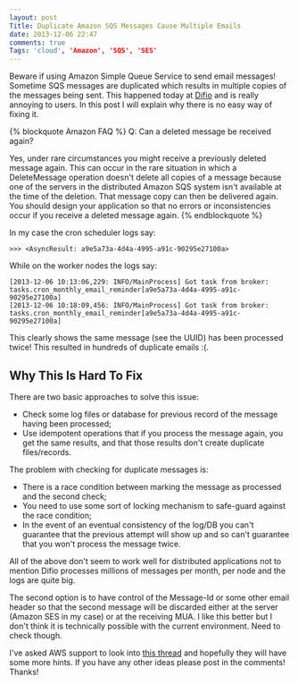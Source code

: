 ```yaml
---
layout: post
Title: Duplicate Amazon SQS Messages Cause Multiple Emails
date: 2013-12-06 22:47
comments: true
Tags: 'cloud', 'Amazon', 'SQS', 'SES'
---
```


Beware if using Amazon Simple Queue Service to send email messages!
Sometime SQS messages are duplicated which results in multiple copies of
the messages being sent. This happened today at [Difio](http://www.dif.io)
and is really annoying to users. In this post I will explain why there is no easy
way of fixing it.

{% blockquote Amazon FAQ %}
Q: Can a deleted message be received again?

Yes, under rare circumstances you might receive a previously deleted message again.
This can occur in the rare situation in which a DeleteMessage operation doesn't
delete all copies of a message because one of the servers in the distributed
Amazon SQS system isn't available at the time of the deletion. That message copy
can then be delivered again. You should design your application so that no errors
or inconsistencies occur if you receive a deleted message again.
{% endblockquote %}

In my case the cron scheduler logs say:

    >>> <AsyncResult: a9e5a73a-4d4a-4995-a91c-90295e27100a>

While on the worker nodes the logs say:

    [2013-12-06 10:13:06,229: INFO/MainProcess] Got task from broker: tasks.cron_monthly_email_reminder[a9e5a73a-4d4a-4995-a91c-90295e27100a]
    [2013-12-06 10:18:09,456: INFO/MainProcess] Got task from broker: tasks.cron_monthly_email_reminder[a9e5a73a-4d4a-4995-a91c-90295e27100a]

This clearly shows the same message (see the UUID) has been processed twice!
This resulted in hundreds of duplicate emails :(.

Why This Is Hard To Fix
-----------------------

There are two basic approaches to solve this issue:

* Check some log files or database for previous record of the message having
been processed;
* Use idempotent operations that if you process the message again, you
get the same results, and that those results don't create duplicate files/records.

The problem with checking for duplicate messages is: 

*  There is a race condition between marking the message as processed and the
second check;
* You need to use some sort of locking mechanism to safe-guard against the race condition;
* In the event of an eventual consistency of the log/DB you can't guarantee that
the previous attempt will show up and so can't guarantee that you won't process
the message twice.

All of the above don't seem to work well for distributed applications not to mention
Difio processes millions of messages per month, per node and the logs are quite big.


The second option is to have control of the Message-Id or some other email header
so that the second message will be discarded either at the server (Amazon SES in my case)
or at the receiving MUA. I like this better but I don't think it is technically possible
with the current environment. Need to check though. 


I've asked AWS support to look into
[this thread](https://forums.aws.amazon.com/thread.jspa?threadID=140782) and hopefully
they will have some more hints. If you have any other ideas please post in the comments!
Thanks!

